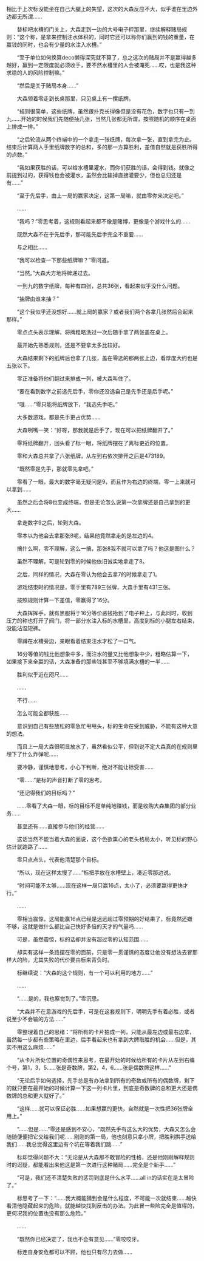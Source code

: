 相比于上次标没能坐在自己大腿上的失望，这次的大森反应不大，似乎谁在里边外边都无所谓……

　　替标吧水槽的门关上，大森走到一边的大号电子秤那里，继续解释赌局规则：“这个称，是拿来控制注水体积的，同时它还可以称你们赢到的钱的重量，在赢钱的同时，也会有少量的水注入水槽。”

　　“至于单位如何换算deco懒得深究就不算了，总之这次的赌局并不是赢得越多越好，赢到一定限度就必须收手，要不然水槽里的人会被淹死……哎，也是我这种求稳的人的风险控制嘛。”

　　“然后是关于赌局本身……”

　　大森领着零走到长桌那里，只见桌上有一摞纸牌。

　　“规则很简单，这些纸牌，虽然跟扑克长得像但是没有花色，数字也只有一到九……开始的时候我们先随便抽几张，当然几张都无所谓，按照随机的顺序在桌面上排成一排。”

　　“之后轮流从两个终端中的一个拿走一张纸牌，每次拿一张，直到拿完为止。结束后计算两人手里纸牌数字的总和，多的那一方算胜利，差值自然就是获胜所得的点数。”

　　“我如果获胜的话，可以给水槽里灌水，而你们获胜的话，会得到钱。就像之前提到过的，获得钱也会被灌水，虽然会比输掉直接灌要少，但也总归还是有……”

　　“至于先后手，由上一局的赢家决定，这第一局嘛，就由零你来决定吧。”

　　……

　　“我吗？”零思考着，这规则看起来都不像是赌博，更像是个游戏什么的……

　　既然大森不在乎先后手，那可能先后手完全不重要……

　　与之相比……

　　“我可以检查一下那些纸牌嘛？”零问道。

　　“当然。”大森大方地将牌递过去。

　　一到九的数字纸牌，每种有四张，总共36张，看起来似乎没什么问题。

　　“抽牌由谁来抽？”

　　“这个我似乎还没想好……就上局的赢家？或者我们两个各拿几张然后合起来那样。”

　　零点点头表示理解，将牌粗略洗过一次后随手拿了两张盖在桌上。

　　最开始先熟悉规则，还是不要拿太多比较好。

　　大森结果剩下的纸牌后也拿了几张，盖在零选的那两张上边，看厚度大约也是五张以下。

　　零正准备将他们翻过来排成一列，被大森叫住了。

　　“要在看到数字之前选先后手，零你还没选自己是先手还是后手呢。”

　　“哦……”零只能将纸牌放下，“我选先手吧。”

　　大多数游戏，都是先手更占优势……

　　大森咧嘴一笑：“好呀，那我就是后手了，现在可以把纸牌翻开了。”

　　零将纸牌翻开，回头看了标一眼，将纸牌摆在了离标更近的位置。

　　零和大森总共拿了六张纸牌，从左到右依次排开之后是473189。

　　“既然零是先手，那就零先拿吧。”

　　零看了一眼，最大的数字毫无疑问是9，而且作为右边的终端，零一上来就可以拿到……

　　虽然之后会将8也变成终端，但是无论怎么说第一次拿牌还是自己拿到的更大……

　　拿走数字9之后，轮到大森。

　　零本以为他会去拿那张8呢，结果他竟然拿走的是左边的4。

　　搞什么啊，零不理解，这么一搞，那张8我不就可以拿了吗？他这是图什么？

　　虽然不理解，可是轮到零的时候他依旧诚实地拿走了8。

　　之后，同样的情况，大森在零认为他会去拿7的时候拿走了1。

　　游戏结束时的情况是，零手里有789三张牌，大森手里有431三张。

　　按照规则计算一下差值，零赢得了16分。

　　大森挥挥手，就有黑服将于16分等价恶钱抬到了电子秤上，与此同时，收到压力的称也打开了阀门，将一部分水注入标的水槽里，高度到标的小腿左右结束，没能沾湿短裤。

　　零蹲在水槽旁边，亲眼看着结束注水才松了一口气。

　　16分等值的钱比他想象中多，而注水的量又比他想象中少，粗略估算一下，如果接下来全赢的话，大森准备的那些钱甚至不够填满水槽的一半……

　　胜利似乎近在咫尺……

　　……

　　不行……

　　怎么可能全都获胜……

　　意识到自己有些放松的零急忙甩甩头，标的生命在受到威胁，不能有这种大意的想法。

　　而且上一局大森很明显放水了，虽然看似公平，但到说不定大森真的在规则里埋下了什么炸弹呢……

　　要冷静，谨慎地思考，小心下判断，绝对不能让标受害……

　　“零……”是标的声音打断了零的思考。

　　“还记得我们的目标吗？”

　　……零看了大森一眼，标的目标不是单纯地赚钱，而是收购大森集团的部分业务……

　　甚至还有……直接参与他们的经营……

　　这话当然不能当着大森的面说，这个色欲熏心的老头格局太小，听见标的野心估计就跑路了……

　　零只点点头，代表他清楚那个目标。

　　“所以，现在这样太慢了……”标把手放在水槽壁上，凑近零那边说。

　　“时间可能不太够……现在这样一局只赢16点，太小了，必须要赢得更快才行。”

　　……

　　零相当震惊，这局能赢16点已经是远远超过零预期的好结果了，标竟然还嫌不够，这就是做什么都比自己快好多倍的天才的气量吗……

　　可是，虽然震惊，标的话却并没有超过零的认知范围……

　　却实有这样一条路摆在零的面前，只是零一贯谨慎的态度让他没有想法去冒那样大的险，尤其失败的代价要由标来背负时。

　　标继续说：“大森的这个规则，有一个可以利用的地方……”

　　……

　　“……是的，我也察觉到了。”零沉思。

　　“大森并不在意游戏的先后手，可是在这套规则下，明明先手有着必胜，或者说至少不会输的方法……”

　　零整理着自己的思绪：“将所有的卡片拍成一列，只能从最左边或最右边拿，虽然每一步都有些策略在里边，后手看起来也有拿到大牌取胜的机会……但是，其实不用这么麻烦……”

　　“从卡片所处位置的奇偶性来思考，在最开始的时候给所有的卡片从左到右编个号，第1，3，5……张是奇数牌，第2，4，6……张是偶数牌这样……”

　　“无论后手如何选择，先手总是有办法拿到所有的奇数或所有的偶数牌，剩下的就只要在最开始的时候计算一下这一列卡片里，到底是奇数牌的总和更大还是偶数牌的总和更大就好了。”

　　“这样……就可以保证必胜……如果想赢的更快，自然就是一次性把36张牌全用上。”

　　“……但是……”零还是感到不安心，“既然先手有这么大的优势，大森又怎么会随随便便把它交给我们呢……刚刚的第一局，他也刻意只拿小牌，把胜利拱手送给我们……我总觉得这里边有个坑在等着我们跳……”

　　标却觉得问题不大：“无论是从大森那不敢冒险的性格，还是他刚刚解释规则时的迟疑，都能看出来他这是第一次进行这种赌局……完全是个新手……”

　　“可是，我们还不清楚失败的惩罚到底是什么水平……all in的话实在是太冒险了。”

　　标思考了一下：“……我大概能猜到会是什么程度，不可能一次就结束……越快看清他隐藏起来的危险，就能越快找到反击的办法。为此冒一些险完全是值得的，更何况我的位置也没有那么危险。”

　　……

  
　　“既然你已经决定了，我也不会有意见……”零咬咬牙。

　　标连自身安危都可以不顾，他也只有尽力去做……
